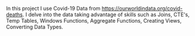 In this project I use Covid-19 Data from https://ourworldindata.org/covid-deaths. I delve into the data taking advantage of skills such as Joins, CTE's, Temp Tables, Windows Functions, Aggregate Functions, Creating Views, Converting Data Types.
